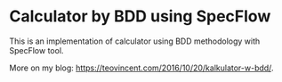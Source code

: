 # Calculator by BDD using SpecFlow

This is an implementation of calculator using BDD methodology with SpecFlow tool. 

More on my blog: https://teovincent.com/2016/10/20/kalkulator-w-bdd/.
